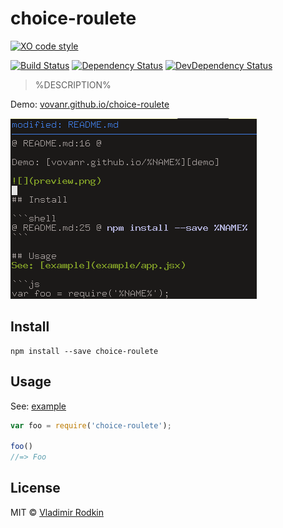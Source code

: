 # choice-roulete

[![XO code style][codestyle-image]][codestyle-url]

[![Build Status][travis-image]][travis-url]
[![Dependency Status][depstat-image]][depstat-url]
[![DevDependency Status][depstat-dev-image]][depstat-dev-url]

> %DESCRIPTION%

Demo: [vovanr.github.io/choice-roulete][demo]

![](preview.png)

## Install

```shell
npm install --save choice-roulete
```

## Usage
See: [example](example/app.jsx)

```js
var foo = require('choice-roulete');

foo()
//=> Foo
```

## License
MIT © [Vladimir Rodkin](https://github.com/VovanR)

[demo]: https://vovanr.github.io/choice-roulete

[codestyle-url]: https://github.com/sindresorhus/xo
[codestyle-image]: https://img.shields.io/badge/code_style-XO-5ed9c7.svg?style=flat-square

[travis-url]: https://travis-ci.org/VovanR/choice-roulete
[travis-image]: https://img.shields.io/travis/VovanR/choice-roulete.svg?style=flat-square

[depstat-url]: https://david-dm.org/VovanR/choice-roulete
[depstat-image]: https://david-dm.org/VovanR/choice-roulete.svg?style=flat-square

[depstat-dev-url]: https://david-dm.org/VovanR/choice-roulete
[depstat-dev-image]: https://david-dm.org/VovanR/choice-roulete/dev-status.svg?style=flat-square
